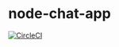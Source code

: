 # node-chat-app

[![CircleCI](https://circleci.com/gh/kishanlalbj/node-chat-app/tree/dev.svg?style=svg)](https://circleci.com/gh/kishanlalbj/node-chat-app/tree/dev)